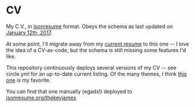 # CV
My C.V., in [jsonresume](https://github.com/jsonresume/resume-schema) format.
Obeys the schema as last updated on
[January 12th, 2017](https://github.com/jsonresume/resume-schema/blob/b304f8b57448c812737218599606dc329c5c50c0/schema.json).

At some point, I'll migrate away from my
[current resume](http://thekev.in/resource/cv.pdf) to this one -- I love the
idea of a CV-as-code, but the schema is still missing some features I'd like.

This repository continuously deploys several versions of my CV -- see
circle.yml for an up-to-date current listing. Of the many themes, I think
[this one](https://circleci.com/api/v1/project/TheKevJames/cv/latest/artifacts/0/$CIRCLE_ARTIFACTS/resume-elegant.html?branch=master&filter=successful)
is my favorite.

You can find that one manually (egads!) deployed to
[jsonresume.org/thekevjames](http://registry.jsonresume.org/thekevjames)
